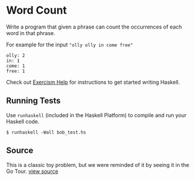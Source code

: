 # Word Count

Write a program that given a phrase can count the occurrences of each word in that phrase.

For example for the input `"olly olly in come free"`

```plain
olly: 2
in: 1
come: 1
free: 1
```


Check out [Exercism
Help](http://help.exercism.io/getting-started-with-haskell.html) for
instructions to get started writing Haskell.

## Running Tests

Use `runhaskell` (included in the Haskell Platform) to compile and run your
Haskell code.

    $ runhaskell -Wall bob_test.hs

## Source

This is a classic toy problem, but we were reminded of it by seeing it in the Go Tour. [view source]()
